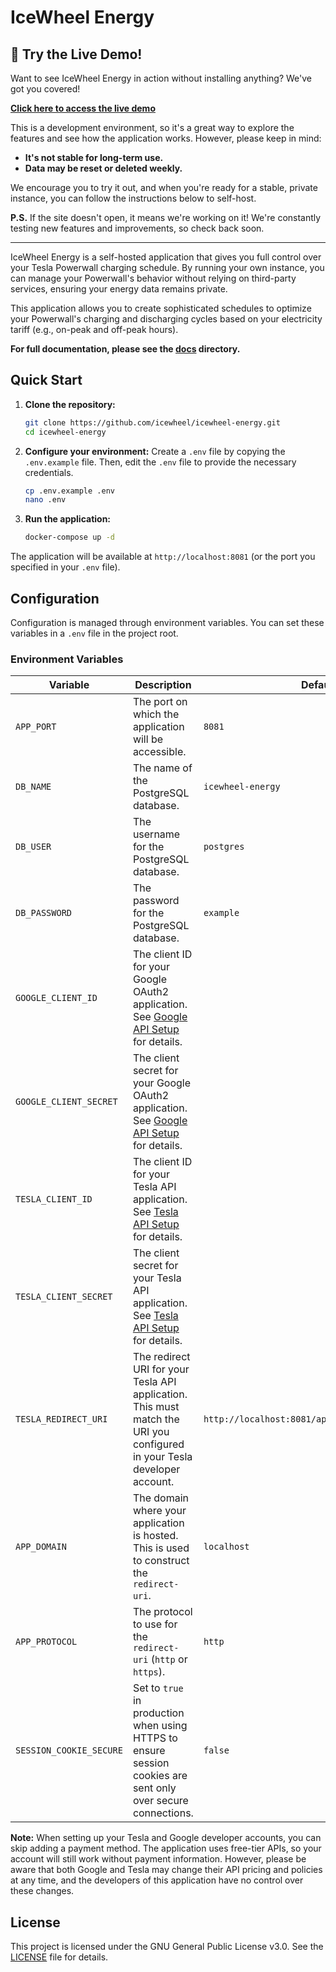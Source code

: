 # IceWheel Energy

## 🚀 Try the Live Demo!

Want to see IceWheel Energy in action without installing anything? We've got you covered!

**[Click here to access the live demo](https://energy.icewheel.dev/)**

This is a development environment, so it's a great way to explore the features and see how the application works. However, please keep in mind:

*   **It's not stable for long-term use.**
*   **Data may be reset or deleted weekly.**

We encourage you to try it out, and when you're ready for a stable, private instance, you can follow the instructions below to self-host.

**P.S.** If the site doesn't open, it means we're working on it! We're constantly testing new features and improvements, so check back soon.

---

IceWheel Energy is a self-hosted application that gives you full control over your Tesla Powerwall charging schedule. By
running your own instance, you can manage your Powerwall's behavior without relying on third-party services, ensuring
your energy data remains private.

This application allows you to create sophisticated schedules to optimize your Powerwall's charging and discharging
cycles based on your electricity tariff (e.g., on-peak and off-peak hours).

**For full documentation, please see the [docs](./docs/index.md) directory.**

## Quick Start

1.  **Clone the repository:**
    ```bash
    git clone https://github.com/icewheel/icewheel-energy.git
    cd icewheel-energy
    ```

2.  **Configure your environment:**
    Create a `.env` file by copying the `.env.example` file. Then, edit the `.env` file to provide the necessary credentials.
    ```bash
    cp .env.example .env
    nano .env
    ```

3.  **Run the application:**
    ```bash
    docker-compose up -d
    ```

The application will be available at `http://localhost:8081` (or the port you specified in your `.env` file).

## Configuration

Configuration is managed through environment variables. You can set these variables in a `.env` file in the project root.

### Environment Variables

| Variable              | Description                                                                                                                                                                 | Default Value       |
| --------------------- | --------------------------------------------------------------------------------------------------------------------------------------------------------------------------- | ------------------- |
| `APP_PORT`            | The port on which the application will be accessible.                                                                                                                       | `8081`              |
| `DB_NAME`             | The name of the PostgreSQL database.                                                                                                                                        | `icewheel-energy`   |
| `DB_USER`             | The username for the PostgreSQL database.                                                                                                                                   | `postgres`          |
| `DB_PASSWORD`         | The password for the PostgreSQL database.                                                                                                                                   | `example`           |
| `GOOGLE_CLIENT_ID`    | The client ID for your Google OAuth2 application. See [Google API Setup](./docs/getting-started/configuration.md#google-sso-setup) for details.                               |
| `GOOGLE_CLIENT_SECRET`| The client secret for your Google OAuth2 application. See [Google API Setup](./docs/getting-started/configuration.md#google-sso-setup) for details.                             |
| `TESLA_CLIENT_ID`     | The client ID for your Tesla API application. See [Tesla API Setup](./docs/getting-started/configuration.md#tesla-api-setup) for details.                                     |
| `TESLA_CLIENT_SECRET` | The client secret for your Tesla API application. See [Tesla API Setup](./docs/getting-started/configuration.md#tesla-api-setup) for details.                                   |
| `TESLA_REDIRECT_URI`  | The redirect URI for your Tesla API application. This must match the URI you configured in your Tesla developer account.                                                      | `http://localhost:8081/api/tesla/fleet/auth/callback` |
| `APP_DOMAIN`          | The domain where your application is hosted. This is used to construct the `redirect-uri`.                                                                                | `localhost`         |
| `APP_PROTOCOL`        | The protocol to use for the `redirect-uri` (`http` or `https`).                                                                                                            | `http`              |
| `SESSION_COOKIE_SECURE`| Set to `true` in production when using HTTPS to ensure session cookies are sent only over secure connections.                                                              | `false`             |

**Note:** When setting up your Tesla and Google developer accounts, you can skip adding a payment method. The application uses free-tier APIs, so your account will still work without payment information. However, please be aware that both Google and Tesla may change their API pricing and policies at any time, and the developers of this application have no control over these changes.

## License

This project is licensed under the GNU General Public License v3.0. See the [LICENSE](./LICENSE) file for details.
